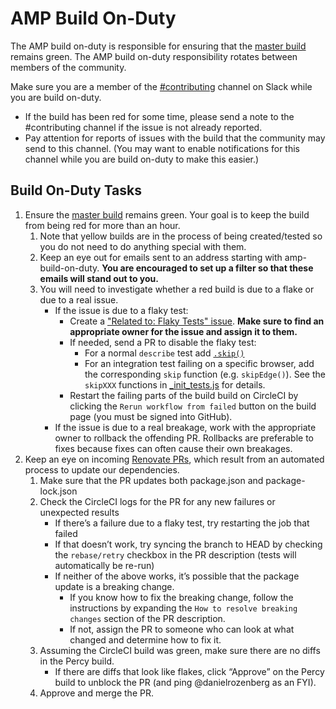 # AMP Build On-Duty

The AMP build on-duty is responsible for ensuring that the [master build](https://app.circleci.com/pipelines/github/ampproject/amphtml?branch=master) remains green. The AMP build on-duty responsibility rotates between members of the community.

Make sure you are a member of the [#contributing](https://amphtml.slack.com/messages/C9HRJ1GPN) channel on Slack while you are build on-duty.

-   If the build has been red for some time, please send a note to the #contributing channel if the issue is not already reported.
-   Pay attention for reports of issues with the build that the community may send to this channel. (You may want to enable notifications for this channel while you are build on-duty to make this easier.)

## Build On-Duty Tasks

1. Ensure the [master build](https://app.circleci.com/pipelines/github/ampproject/amphtml?branch=master) remains green. Your goal is to keep the build from being red for more than an hour.
    1. Note that yellow builds are in the process of being created/tested so you do not need to do anything special with them.
    2. Keep an eye out for emails sent to an address starting with amp-build-on-duty. **You are encouraged to set up a filter so that these emails will stand out to you.**
    3. You will need to investigate whether a red build is due to a flake or due to a real issue.
        - If the issue is due to a flaky test:
            - Create a ["Related to: Flaky Tests" issue](https://github.com/ampproject/amphtml/issues?q=is%3Aopen+is%3Aissue+label%3A%22Related+to%3A+Flaky+Tests%22). **Make sure to find an appropriate owner for the issue and assign it to them.**
            - If needed, send a PR to disable the flaky test:
                - For a normal `describe` test add [`.skip()`](https://mochajs.org/#inclusive-tests)
                - For an integration test failing on a specific browser, add the corresponding `skip` function (e.g. `skipEdge()`). See the `skipXXX` functions in [\_init_tests.js](https://github.com/ampproject/amphtml/blob/main/test/_init_tests.js) for details.
            - Restart the failing parts of the build build on CircleCI by clicking the `Rerun workflow from failed` button on the build page (you must be signed into GitHub).
        - If the issue is due to a real breakage, work with the appropriate owner to rollback the offending PR. Rollbacks are preferable to fixes because fixes can often cause their own breakages.
2. Keep an eye on incoming [Renovate PRs](https://github.com/ampproject/amphtml/pulls/renovate-bot), which result from an automated process to update our dependencies.
    1. Make sure that the PR updates both package.json and package-lock.json
    2. Check the CircleCI logs for the PR for any new failures or unexpected results
        - If there’s a failure due to a flaky test, try restarting the job that failed
        - If that doesn’t work, try syncing the branch to HEAD by checking the `rebase/retry` checkbox in the PR description (tests will automatically be re-run)
        - If neither of the above works, it’s possible that the package update is a breaking change.
            - If you know how to fix the breaking change, follow the instructions by expanding the `How to resolve breaking changes` section of the PR description.
            - If not, assign the PR to someone who can look at what changed and determine how to fix it.
    3. Assuming the CircleCI build was green, make sure there are no diffs in the Percy build.
        - If there are diffs that look like flakes, click “Approve” on the Percy build to unblock the PR (and ping @danielrozenberg as an FYI).
    4. Approve and merge the PR.
